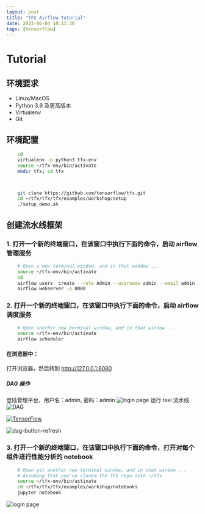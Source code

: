 ```yaml
---
layout: post
title: "TFX Airflow Tutorial"
date: 2023-06-04 10:11:30
tags: [tensorflow]
---
```


# Tutorial

## 环境要求

- Linux/MacOS
- Python 3.9 及更高版本
- Virtualenv
- Git

## 环境配置

```bash
    cd
    virtualenv -p python3 tfx-env
    source ~/tfx-env/bin/activate
    mkdir tfx; cd tfx



    git clone https://github.com/tensorflow/tfx.git
    cd ~/tfx/tfx/tfx/examples/workshop/setup
    ./setup_demo.sh
```

## 创建流水线框架

### 1. 打开一个新的终端窗口，在该窗口中执行下面的命令，启动 airflow 管理服务

```bash
    # Open a new terminal window, and in that window ...
    source ~/tfx-env/bin/activate
    cd
    airflow users  create --role Admin --username admin --email admin --firstname admin --lastname admin --password admin
    airflow webserver -p 8080
```

### 2. 打开一个新的终端窗口，在该窗口中执行下面的命令，启动 airflow 调度服务

```bash
    # Open another new terminal window, and in that window ...
    source ~/tfx-env/bin/activate
    airflow scheduler
```

#### 在浏览器中：

打开浏览器，然后转到 http://127.0.0.1:8080

##### DAG 操作

登陆管理平台，用户名：admin, 密码：admin
![login page](https://www.tensorflow.org/static/tfx/tutorials/tfx/images/airflow_workshop/airflow-login.png)
运行 taxi 流水线
![DAG](https://www.tensorflow.org/static/tfx/tutorials/tfx/images/airflow_workshop/dag-home-full.png)

[![TensorFlow](https://www.tensorflow.org/static/tfx/tutorials/tfx/images/airflow_workshop/dag-buttons.png)](https://www.tensorflow.org/static/tfx/tutorials/tfx/images/airflow_workshop/dag-buttons.png)

![dag-button-refresh](https://www.tensorflow.org/static/tfx/tutorials/tfx/images/airflow_workshop/dag-button-refresh.png)

### 3. 打开一个新的终端窗口，在该窗口中执行下面的命令，打开对每个组件进行性能分析的 notebook

```bash
    # Open yet another new terminal window, and in that window ...
    # Assuming that you've cloned the TFX repo into ~/tfx
    source ~/tfx-env/bin/activate
    cd ~/tfx/tfx/tfx/examples/workshop/notebooks
    jupyter notebook
```

![login page](https://www.tensorflow.org/static/tfx/tutorials/tfx/images/airflow_workshop/notebook-ipynb.png)
